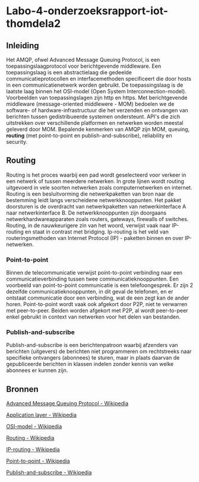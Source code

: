 # Labo-4-onderzoeksrapport-iot-thomdela2
## Inleiding
Het AMQP, ofwel Advanced Message Queuing Protocol, is een toepassingslaagprotocol voor berichtgevende middleware. 
Een toepassingslaag is een abstractielaag die gedeelde communicatieprotocollen en interfacemethoden specificeert die door hosts in een communicatienetwerk worden gebruikt.
De toepassingslaag is de laatste laag binnen het OSI-model (Open System Interconnection-model).
Voorbeelden van toepassingslagen zijn http en https.
Met berichtgevende middleware (message-oriented middlewere - MOM) bedoelen we de software- of hardware-infrastructuur die het verzenden en ontvangen van berichten tussen gedistribueerde systemen ondersteunt.
API's die zich uitstrekken over verschillende platformen en netwerken worden meestal geleverd door MOM.
Bepalende kenmerken van AMQP zijn MOM, queuing, **routing** (met point-to-point en publish-and-subscribe), reliability en security.
## Routing
Routing is het proces waarbij een pad wordt geselecteerd voor verkeer in een netwerk of tussen meerdere netwerken.
In grote lijnen wordt routing uitgevoerd in vele soorten netwerken zoals computernetwerken en internet.
Routing is een besluitvorming die netwerkpaketten van bron naar de bestemming leidt langs verscheidene netwerkknooppunten. Het pakket doorsturen is de overdracht van netwerkpaketten van netwerkinterface A naar netwerkinterface B. De netwerkknooppunten zijn doorgaans netwerkhardwareapparaten zoals routers, gateways, firewalls of switches.
Routing, in de nauwkeurigere zin van het woord, verwijst vaak naar IP-routing en staat in contrast met bridging.
Ip-routing is het veld van routeringsmethoden van Internet Protocol (IP) - paketten binnen en over IP-netwerken.
### Point-to-point
Binnen de telecommunicatie verwijst point-to-point verbinding naar een communicatieverbinding tussen twee communicatieknooppunten. 
Een voorbeeld van point-to-point communicatie is een telefoongesprek. Er zijn 2 dezelfde communicatieknooppunten, in dit geval de telefonen, en er ontstaat communicatie door een verbinding, wat de een zegt kan de ander horen. Point-to-point wordt vaak ook afgekort door P2P, niet te verwarren met peer-to-peer. Beiden worden afgekort met P2P, al wordt peer-to-peer enkel gebruikt in context van netwerken voor het delen van bestanden.
### Publish-and-subscribe
Publish-and-subscribe is een berichtenpatroon waarbij afzenders van berichten (uitgevers) de berichten niet programmeren om rechtstreeks naar specifieke ontvangers (abonnees) te sturen, maar in plaats daarvan de gepubliceerde berichten in klassen indelen zonder kennis van welke abonnees er kunnen zijn.
## Bronnen
[Advanced Message Queuing Protocol - Wikipedia](https://en.wikipedia.org/wiki/Advanced_Message_Queuing_Protocol "Wikipedia - Advanced Message Queuing Protocol")

[Application layer - Wikipedia](https://en.wikipedia.org/wiki/Application_layer "Wikipedia - Application layer")

[OSI-model - Wikipedia](https://en.wikipedia.org/wiki/OSI_model "Wikipedia - OSI-model")

[Routing - Wikipedia](https://en.wikipedia.org/wiki/Routing "Wikipedia - Routing")

[IP-routing - Wikipedia](https://en.wikipedia.org/wiki/IP_routing "Wikipedia - IP-routing")

[Point-to-point - Wikipedia](https://en.wikipedia.org/wiki/Point-to-point_(telecommunications) "Wikipedia - Point-to-point")

[Publish-and-subscribe - Wikipedia](https://en.wikipedia.org/wiki/Publish%E2%80%93subscribe_pattern "Wikipedia - Publish-and-subscribe")
